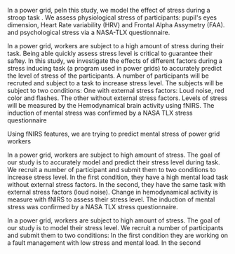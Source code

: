 In a power grid, peIn this study, we model the effect of stress during a stroop task . We assess physiological stress of  participants: pupil's eyes dimension, Heart Rate variability (HRV) and  Frontal Alpha Assymetry (FAA). and psychological stress via a NASA-TLX questionnaire.

In a power grid, workers are subject to a high amount of stress during their task. Being able quickly assess stress level is critical to guarantee their saftey.
In this study, we investigate the effects of different factors during a stress inducing task (a program used in power grids) to accurately predict the level of stress of the participants. A number of participants will be recruted and subject to a task to increase stress level. The subjects will be subject to two conditions: One with external stress factors: Loud noise, red color and flashes. The other without external stress factors. Levels of stress will be measured by the Hemodynamical brain activity using fNIRS. 
The induction of mental stress was confirmed by a NASA TLX stress questionnaire

Using fNIRS features, we are trying to predict mental stress of power grid workers

In a power grid, workers are subject to high amount of stress. The goal of our study is to accurately model and predict their stress level during task. We recruit a number of participant and submit them to two conditions to increase stress level. In the first condition, they have a high mental load task without external stress factors. In the second, they have the same task with external stress factors (loud noise). Change in hemodynamical activity is measure with fNIRS to assess their stress level. The induction of mental stress was confirmed by a NASA TLX stress questionnaire.

In a power grid, workers are subject to high amount of stress. The goal of our study is to model their stress level. We recruit a number of participants and submit them to two conditions: In the first condition they are working on a fault management with low stress and mental load. In the second